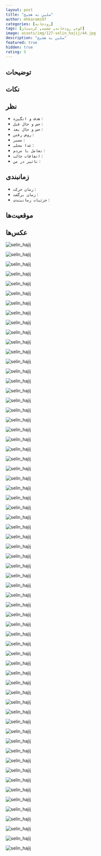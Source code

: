 ```yaml
---
layout: post
title: "سلین به هجیج"
author: mhkarami97
categories: [رودخانه]
tags: [کوه, رودخانه, چشمه, کردستان]
image: assets/img/127-selin_hajij/44.jpg
description: "سلین به هجیج"
featured: true
hidden: true
rating: 5
---
```


## توضیحات


## نکات


## نظر
 - `هدف و انگیزه` : 
 - `حس و حال قبل` : 
 - `حس و حال بعد` : 
 - `روش رفتن` : 
 - `مسیر` : 
 - `غذا محلی` : 
 - `تعامل با مردم` : 
 - `اتفاقات جالب` : 
 - `تاثیر در من` : 

## زمانبندی
 - `زمان حرکت` : 
 - `زمان برگشت` : 
 - `جزئیات زمانبندی` : 

## موقعیت‌ها
[]()  

## عکس‌ها

![selin_hajij](/assets/img/127-selin_hajij/01.jpg)  

![selin_hajij](/assets/img/127-selin_hajij/02.jpg)  

![selin_hajij](/assets/img/127-selin_hajij/03.jpg)  

![selin_hajij](/assets/img/127-selin_hajij/04.jpg)  

![selin_hajij](/assets/img/127-selin_hajij/05.jpg)  

![selin_hajij](/assets/img/127-selin_hajij/06.jpg)  

![selin_hajij](/assets/img/127-selin_hajij/07.jpg)  

![selin_hajij](/assets/img/127-selin_hajij/08.jpg)  

![selin_hajij](/assets/img/127-selin_hajij/09.jpg)  

![selin_hajij](/assets/img/127-selin_hajij/10.jpg)  

![selin_hajij](/assets/img/127-selin_hajij/11.jpg)  

![selin_hajij](/assets/img/127-selin_hajij/12.jpg)  

![selin_hajij](/assets/img/127-selin_hajij/13.jpg)  

![selin_hajij](/assets/img/127-selin_hajij/14.jpg)  

![selin_hajij](/assets/img/127-selin_hajij/15.jpg)  

![selin_hajij](/assets/img/127-selin_hajij/16.jpg)  

![selin_hajij](/assets/img/127-selin_hajij/17.jpg)  

![selin_hajij](/assets/img/127-selin_hajij/18.jpg)  

![selin_hajij](/assets/img/127-selin_hajij/19.jpg)  

![selin_hajij](/assets/img/127-selin_hajij/20.jpg)  

![selin_hajij](/assets/img/127-selin_hajij/21.jpg)  

![selin_hajij](/assets/img/127-selin_hajij/22.jpg)  

![selin_hajij](/assets/img/127-selin_hajij/23.jpg)  

![selin_hajij](/assets/img/127-selin_hajij/24.jpg)  

![selin_hajij](/assets/img/127-selin_hajij/25.jpg)  

![selin_hajij](/assets/img/127-selin_hajij/26.jpg)  

![selin_hajij](/assets/img/127-selin_hajij/27.jpg)  

![selin_hajij](/assets/img/127-selin_hajij/28.jpg)  

![selin_hajij](/assets/img/127-selin_hajij/29.jpg)  

![selin_hajij](/assets/img/127-selin_hajij/30.jpg)  

![selin_hajij](/assets/img/127-selin_hajij/31.jpg)  

![selin_hajij](/assets/img/127-selin_hajij/32.jpg)  

![selin_hajij](/assets/img/127-selin_hajij/33.jpg)  

![selin_hajij](/assets/img/127-selin_hajij/34.jpg)  

![selin_hajij](/assets/img/127-selin_hajij/35.jpg)  

![selin_hajij](/assets/img/127-selin_hajij/36.jpg)  

![selin_hajij](/assets/img/127-selin_hajij/37.jpg)  

![selin_hajij](/assets/img/127-selin_hajij/38.jpg)  

![selin_hajij](/assets/img/127-selin_hajij/39.jpg)  

![selin_hajij](/assets/img/127-selin_hajij/40.jpg)  

![selin_hajij](/assets/img/127-selin_hajij/41.jpg)  

![selin_hajij](/assets/img/127-selin_hajij/42.jpg)  

![selin_hajij](/assets/img/127-selin_hajij/43.jpg)  

![selin_hajij](/assets/img/127-selin_hajij/44.jpg)  

![selin_hajij](/assets/img/127-selin_hajij/45.jpg)  

![selin_hajij](/assets/img/127-selin_hajij/46.jpg)  

![selin_hajij](/assets/img/127-selin_hajij/47.jpg)  

![selin_hajij](/assets/img/127-selin_hajij/48.jpg)  

![selin_hajij](/assets/img/127-selin_hajij/49.jpg)  

![selin_hajij](/assets/img/127-selin_hajij/50.jpg)  

![selin_hajij](/assets/img/127-selin_hajij/51.jpg)  

![selin_hajij](/assets/img/127-selin_hajij/52.jpg)  

![selin_hajij](/assets/img/127-selin_hajij/53.jpg)  

![selin_hajij](/assets/img/127-selin_hajij/54.jpg)  

![selin_hajij](/assets/img/127-selin_hajij/55.jpg)  

![selin_hajij](/assets/img/127-selin_hajij/56.jpg)  

![selin_hajij](/assets/img/127-selin_hajij/57.jpg)  

![selin_hajij](/assets/img/127-selin_hajij/58.jpg)  

![selin_hajij](/assets/img/127-selin_hajij/59.jpg)  

![selin_hajij](/assets/img/127-selin_hajij/60.jpg)  

![selin_hajij](/assets/img/127-selin_hajij/61.jpg)  

![selin_hajij](/assets/img/127-selin_hajij/62.jpg)  

![selin_hajij](/assets/img/127-selin_hajij/63.jpg)  